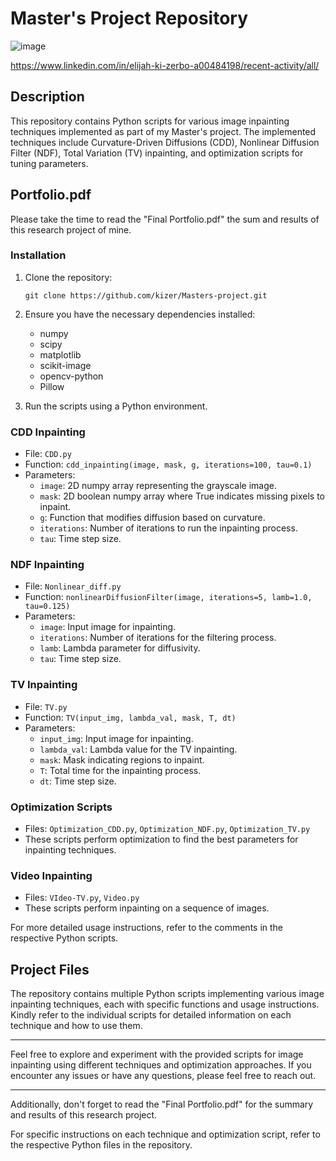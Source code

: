 # Master's Project Repository
![image](https://github.com/user-attachments/assets/0a1690d7-3197-4d05-bd9f-3ef09538e503)

[https://www.linkedin.com/in/elijah-ki-zerbo-a00484198/recent-activity/all/
](https://www.linkedin.com/posts/elijah-ki-zerbo-a00484198_engineering-imageprocessing-ai-activity-7234454665462001665-2Zj6?utm_source=share&utm_medium=member_desktop&rcm=ACoAAC5YGKABJ_CFfAcqdaFzM5Zayex6DFq2SaI)


## Description
This repository contains Python scripts for various image inpainting techniques implemented as part of my Master's project. The implemented techniques include Curvature-Driven Diffusions (CDD), Nonlinear Diffusion Filter (NDF), Total Variation (TV) inpainting, and optimization scripts for tuning parameters.

## Portfolio.pdf

Please take the time to read the "Final Portfolio.pdf" the sum and results of this research project of mine. 

### Installation
1. Clone the repository:
   ```
   git clone https://github.com/kizer/Masters-project.git
   ```

2. Ensure you have the necessary dependencies installed:
   - numpy
   - scipy
   - matplotlib
   - scikit-image
   - opencv-python
   - Pillow

3. Run the scripts using a Python environment.

### CDD Inpainting
- File: `CDD.py`
- Function: `cdd_inpainting(image, mask, g, iterations=100, tau=0.1)`
- Parameters:
  - `image`: 2D numpy array representing the grayscale image.
  - `mask`: 2D boolean numpy array where True indicates missing pixels to inpaint.
  - `g`: Function that modifies diffusion based on curvature.
  - `iterations`: Number of iterations to run the inpainting process.
  - `tau`: Time step size.

### NDF Inpainting
- File: `Nonlinear_diff.py`
- Function: `nonlinearDiffusionFilter(image, iterations=5, lamb=1.0, tau=0.125)`
- Parameters:
  - `image`: Input image for inpainting.
  - `iterations`: Number of iterations for the filtering process.
  - `lamb`: Lambda parameter for diffusivity.
  - `tau`: Time step size.

### TV Inpainting
- File: `TV.py`
- Function: `TV(input_img, lambda_val, mask, T, dt)`
- Parameters:
  - `input_img`: Input image for inpainting.
  - `lambda_val`: Lambda value for the TV inpainting.
  - `mask`: Mask indicating regions to inpaint.
  - `T`: Total time for the inpainting process.
  - `dt`: Time step size.

### Optimization Scripts
- Files: `Optimization_CDD.py`, `Optimization_NDF.py`, `Optimization_TV.py`
- These scripts perform optimization to find the best parameters for inpainting techniques.

### Video Inpainting
- Files: `VIdeo-TV.py`, `Video.py`
- These scripts perform inpainting on a sequence of images.

For more detailed usage instructions, refer to the comments in the respective Python scripts.

## Project Files
The repository contains multiple Python scripts implementing various image inpainting techniques, each with specific functions and usage instructions. Kindly refer to the individual scripts for detailed information on each technique and how to use them.

---

Feel free to explore and experiment with the provided scripts for image inpainting using different techniques and optimization approaches. If you encounter any issues or have any questions, please feel free to reach out.

---

Additionally, don't forget to read the "Final Portfolio.pdf" for the summary and results of this research project.

For specific instructions on each technique and optimization script, refer to the respective Python files in the repository.

